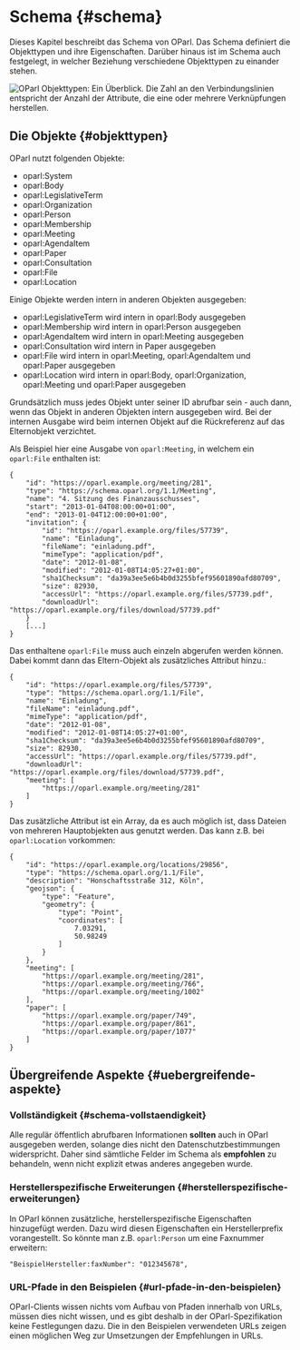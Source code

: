 # Schema {#schema}

Dieses Kapitel beschreibt das Schema von OParl. Das Schema definiert
die Objekttypen und ihre Eigenschaften. Darüber hinaus ist im Schema
auch festgelegt, in welcher Beziehung verschiedene Objekttypen zu
einander stehen.

![OParl Objekttypen: Ein Überblick. Die Zahl an den Verbindungslinien entspricht der Anzahl der Attribute, die eine oder mehrere Verknüpfungen herstellen.](src/images/objekttypen_graph.png)

## Die Objekte {#objekttypen}

OParl nutzt folgenden Objekte:

* oparl:System
* oparl:Body
* oparl:LegislativeTerm
* oparl:Organization
* oparl:Person
* oparl:Membership
* oparl:Meeting
* oparl:AgendaItem
* oparl:Paper
* oparl:Consultation
* oparl:File
* oparl:Location

Einige Objekte werden intern in anderen Objekten ausgegeben:

* oparl:LegislativeTerm wird intern in oparl:Body ausgegeben
* oparl:Membership wird intern in oparl:Person ausgegeben
* oparl:AgendaItem wird intern in oparl:Meeting ausgegeben
* oparl:Consultation wird intern in Paper ausgegeben
* oparl:File wird intern in oparl:Meeting, oparl:AgendaItem und oparl:Paper ausgegeben
* oparl:Location wird intern in oparl:Body, oparl:Organization, oparl:Meeting und oparl:Paper ausgegeben

Grundsätzlich muss jedes Objekt unter seiner ID abrufbar sein - auch dann, wenn
das Objekt in anderen Objekten intern ausgegeben wird. Bei der internen Ausgabe
wird beim internen Objekt auf die Rückreferenz auf das Elternobjekt verzichtet.

Als Beispiel hier eine Ausgabe von `oparl:Meeting`, in welchem ein `oparl:File` enthalten
ist:

~~~~~  {#objekte_example1 .json}
{
    "id": "https://oparl.example.org/meeting/281",
    "type": "https://schema.oparl.org/1.1/Meeting",
    "name": "4. Sitzung des Finanzausschusses",
    "start": "2013-01-04T08:00:00+01:00",
    "end": "2013-01-04T12:00:00+01:00",
    "invitation": {
        "id": "https://oparl.example.org/files/57739",
        "name": "Einladung",
        "fileName": "einladung.pdf",
        "mimeType": "application/pdf",
        "date": "2012-01-08",
        "modified": "2012-01-08T14:05:27+01:00",
        "sha1Checksum": "da39a3ee5e6b4b0d3255bfef95601890afd80709",
        "size": 82930,
        "accessUrl": "https://oparl.example.org/files/57739.pdf",
        "downloadUrl": "https://oparl.example.org/files/download/57739.pdf"
    }
    [...]
}
~~~~~

Das enthaltene `oparl:File` muss auch einzeln abgerufen werden können. Dabei kommt
dann das Eltern-Objekt als zusätzliches Attribut hinzu.:

~~~~~  {#objekte_example2 .json}
{
    "id": "https://oparl.example.org/files/57739",
    "type": "https://schema.oparl.org/1.1/File",
    "name": "Einladung",
    "fileName": "einladung.pdf",
    "mimeType": "application/pdf",
    "date": "2012-01-08",
    "modified": "2012-01-08T14:05:27+01:00",
    "sha1Checksum": "da39a3ee5e6b4b0d3255bfef95601890afd80709",
    "size": 82930,
    "accessUrl": "https://oparl.example.org/files/57739.pdf",
    "downloadUrl": "https://oparl.example.org/files/download/57739.pdf",
    "meeting": [
        "https://oparl.example.org/meeting/281"
    ]
}
~~~~~

Das zusätzliche Attribut ist ein Array, da es auch möglich ist, dass Dateien
von mehreren Hauptobjekten aus genutzt werden. Das kann z.B. bei `oparl:Location`
vorkommen:

~~~~~  {#objekte_example2 .json}
{
    "id": "https://oparl.example.org/locations/29856",
    "type": "https://schema.oparl.org/1.1/File",
    "description": "Honschaftsstraße 312, Köln",
    "geojson": {
        "type": "Feature",
        "geometry": {
            "type": "Point",
            "coordinates": [
                7.03291,
                50.98249
            ]
        }
    },
    "meeting": [
        "https://oparl.example.org/meeting/281",
        "https://oparl.example.org/meeting/766",
        "https://oparl.example.org/meeting/1002"
    ],
    "paper": [
        "https://oparl.example.org/paper/749",
        "https://oparl.example.org/paper/861",
        "https://oparl.example.org/paper/1077"
    ]
}
~~~~~


## Übergreifende Aspekte {#uebergreifende-aspekte}

### Vollständigkeit {#schema-vollstaendigkeit}

Alle regulär öffentlich abrufbaren Informationen **sollten** auch in OParl
ausgegeben werden, solange dies nicht den Datenschutzbestimmungen widerspricht.
Daher sind sämtliche Felder im Schema als **empfohlen** zu behandeln, wenn
nicht explizit etwas anderes angegeben wurde.

### Herstellerspezifische Erweiterungen {#herstellerspezifische-erweiterungen}

In OParl können zusätzliche, herstellerspezifische Eigenschaften hinzugefügt werden.
Dazu wird diesen Eigenschaften ein Herstellerprefix vorangestellt. So könnte man z.B.
`oparl:Person` um eine Faxnummer erweitern:

~~~~~
"BeispielHersteller:faxNumber": "012345678",
~~~~~

### URL-Pfade in den Beispielen {#url-pfade-in-den-beispielen}

OParl-Clients wissen nichts vom Aufbau von Pfaden innerhalb von URLs,
müssen dies nicht wissen, und es gibt deshalb in der OParl-Spezifikation
keine Festlegungen dazu. Die in den Beispielen verwendeten URLs zeigen einen
möglichen Weg zur Umsetzungen der Empfehlungen in URLs.
